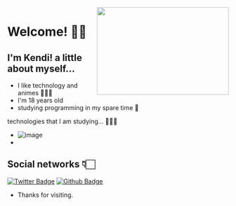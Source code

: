 <img align="right" width="300" height="200" src="https://www.icegif.com/wp-content/uploads/luffy-icegif.gif">

# Welcome! ✌🏻
## I'm Kendi! a little about myself...

* I like technology and animes 🕵🏻‍♂️
* I'm 18 years old
* studying programming in my spare time 👾

technologies that I am studying... 👨🏻‍💻
* ![image](https://img.shields.io/badge/HTML5-E34F26?style=for-the-badge&logo=html5&logoColor=white)
*

## Social networks 👇🏻
[![Twitter Badge](https://img.shields.io/badge/-Twitter-1ca0f1?style=flat-square&labelColor=1ca0f1&logo=twitter&logoColor=white&link=https://twitter.com/DenaN81320282)](https://twitter.com/DenaN81320282)
[![Github Badge](https://img.shields.io/badge/-Github-000?style=flat-square&logo=Github&logoColor=white&link=https://github.com/Hashimoto1312)](https://github.com/Hashimoto1312)
* Thanks for visiting.
